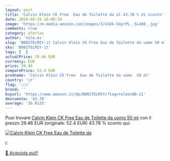 ```yaml
---
layout: post
title: 'Calvin Klein CK Free  Eau de Toilette da al 43.78 % di sconto'
date: 2020-09-19 10:08:34
image: 'https://m.media-amazon.com/images/I/41Uk-5XprPL._SL400_.jpg'
comments: true
category: ofertas
author: 'tole.es'
slug: 'B002TELMIY-it Calvin Klein CK Free Eau de Toilette da uomo 50 ml'
sku: 'B002TELMIY-it'
tags: [  ]
actualPrice: 29.46 EUR
currency: EUR
price: 29.46
comparePrice: 52.4 EUR
prodname: 'Calvin Klein CK Free  Eau de Toilette da uomo  50 ml'
country: 'it'
flag: '🇮🇹'
brand: ''
buyurl: 'https://www.amazon.it/dp/B002TELMIY/?tag=tolees00-21'
descuento: '43.78'
average: '26.8125'
---
```


Puoi trovare [Calvin Klein CK Free  Eau de Toilette da uomo  50 ml](https://www.amazon.it/dp/B002TELMIY/?tag=tolees00-21) con il prezzo 29.46 EUR (originale: 52.4 EUR) 43.78 % sconto qui:

[![Calvin Klein CK Free  Eau de Toilette da](https://m.media-amazon.com/images/I/41Uk-5XprPL._SL400_.jpg)](https://www.amazon.it/dp/B002TELMIY/?tag=tolees00-21)

ℹ️:


[🛒 Acquista qui!!](https://www.amazon.it/dp/B002TELMIY/?tag=tolees00-21)
